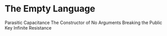 # The Empty Language

Parasitic Capacitance
The Constructor of No Arguments
Breaking the Public Key
Infinite Resistance
